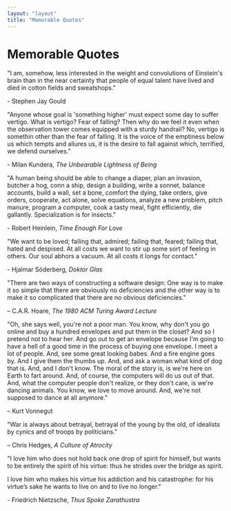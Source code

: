 ```yaml
---
layout: "layout"
title: "Memorable Quotes"
---
```


# Memorable Quotes

"I am, somehow, less interested in the weight and convolutions of Einstein's
brain than in the near certainty that people of equal talent have lived and
died in cotton fields and sweatshops."

<div class="attrib">- Stephen Jay Gould</div>

"Anyone whose goal is 'something higher' must expect some day to suffer
vertigo. What is vertigo? Fear of falling? Then why do we feel it even when
the observation tower comes equipped with a sturdy handrail? No, vertigo is
somethin other than the fear of falling. It is the voice of the emptiness
below us which tempts and allures us, it is the desire to fall against
which, terrified, we defend ourselves."

<div class="attrib">- Milan Kundera, <em>The Unbearable Lightness of Being</em></div>

"A human being should be able to change a diaper, plan an invasion, butcher a
hog, conn a ship, design a building, write a sonnet, balance accounts, build a
wall, set a bone, comfort the dying, take orders, give orders, cooperate, act
alone, solve equations, analyze a new problem, pitch manure, program a
computer, cook a tasty meal, fight efficiently, die gallantly. Specialization
is for insects."

<div class="attrib">- Robert Heinlein, <em>Time Enough For Love</em></div>

"We want to be loved; failing that, admired; failing that, feared; failing
that, hated and despised. At all costs we want to stir up some sort of feeling
in others. Our soul abhors a vacuum. At all costs it longs for contact."

<div class="attrib">- Hjalmar Söderberg, <em>Doktor Glas</em></div>

"There are two ways of constructing a software design: One way is to make it so
simple that there are obviously no deficiencies and the other way is to make it
so complicated that there are no obvious deficiencies."

<div class="attrib">– C.A.R. Hoare, <em>The 1980 ACM Turing Award Lecture</em></div>

"Oh, she says well, you're not a poor man. You know, why don't you go online
and buy a hundred envelopes and put them in the closet? And so I pretend not to
hear her. And go out to get an envelope because I'm going to have a hell of a
good time in the process of buying one envelope. I meet a lot of people. And,
see some great looking babes. And a fire engine goes by. And I give them the
thumbs up. And, and ask a woman what kind of dog that is. And, and I don't
know. The moral of the story is, is we're here on Earth to fart around. And, of
course, the computers will do us out of that. And, what the computer people
don't realize, or they don't care, is we're dancing animals. You know, we love
to move around. And, we're not supposed to dance at all anymore."

<div class="attrib">– Kurt Vonnegut</div>

"War is always about betrayal, betrayal of the young by the old, of idealists
by cynics and of troops by politicians."

<div class="attrib">– Chris Hedges, <em>A Culture of Atrocity</em></div>

"I love him who does not hold back one drop of spirit for himself, but wants to
be entirely the spirit of his virtue: thus he strides over the bridge as
spirit.

I love him who makes his virtue his addiction and his catastrophe: for
his virtue’s sake he wants to live on and to live no longer."

<div class="attrib">- Friedrich Nietzsche, <em>Thus Spoke Zarathustra</em></div>

